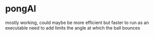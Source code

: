 # pongAI
mostly working, could maybe be more efficient but faster to run as an executable
need to add limits the angle at which the ball bounces

